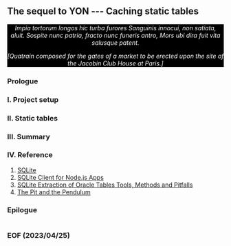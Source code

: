 ## The sequel to YON --- Caching static tables


<div style="text-align: center; color:white; background-color:black"><em>
Impia tortorum longos hic turba furores
Sanguinis innocui, non satiata, aluit.
Sospite nunc patria, fracto nunc funeris antro,
Mors ubi dira fuit vita salusque patent.

[Quatrain composed for the gates of a market to be erected upon the site of the Jacobin Club House at Paris.]

</em></div>

### Prologue


### I. Project setup 


### II. Static tables


### III. Summary 

### IV. Reference

1. [SQLite](https://www.sqlite.org/index.html)
2. [SQLite Client for Node.js Apps](https://github.com/kriasoft/node-sqlite#readme)
3. [SQLite Extraction of Oracle Tables Tools, Methods and Pitfalls](https://www.linuxjournal.com/content/sqlite-extraction-oracle-tables-tools-methods-and-pitfalls)
4. [The Pit and the Pendulum](https://poemuseum.org/the-pit-and-the-pendulum/)


### Epilogue 
```
```


### EOF (2023/04/25)
